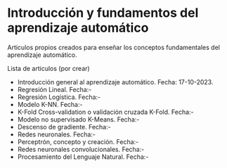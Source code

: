 # Introducción y fundamentos del aprendizaje automático
 Articulos propios creados para enseñar los conceptos fundamentales del aprendizaje automático.

Lista de articulos (por crear)
<ul>
<li>Introducción general al aprendizaje automático. Fecha: 17-10-2023.</li>
<li>Regresión Lineal. Fecha:-</li>
<li>Regresión Logística. Fecha:-</li>
<li>Modelo K-NN. Fecha:-</li>
<li>K-Fold Cross-validation o validación cruzada K-Fold. Fecha:-</li>
<li>Modelo no supervisado K-Means. Fecha:-</li>
<li>Descenso de gradiente. Fecha:-</li>
<li>Redes neuronales. Fecha:-</li>
<li>Perceptrón, concepto y creación. Fecha:-</li>
<li>Redes neuronales convolucionales. Fecha:-</li>
<li>Procesamiento del Lenguaje Natural. Fecha:-</li>
</ul>
